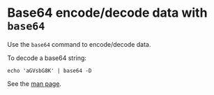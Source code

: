 # Base64 encode/decode data with `base64`

Use the `base64` command to encode/decode data.

To decode a base64 string:

```
echo 'aGVsbG8K' | base64 -D
```

See the [man page](https://linux.die.net/man/1/base64).

